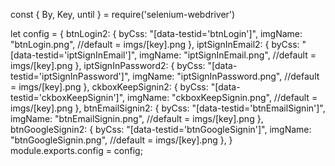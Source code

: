 
const {
    By,
    Key,
    until
} = require('selenium-webdriver')

let config = {
    btnLogin2: {
        byCss: "[data-testid='btnLogin']",
        imgName: "btnLogin.png", //default = imgs/[key].png
    },
    iptSignInEmail2: {
        byCss: "[data-testid='iptSignInEmail']",
        imgName: "iptSignInEmail.png", //default = imgs/[key].png
    },
    iptSignInPassword2: {
        byCss: "[data-testid='iptSignInPassword']",
        imgName: "iptSignInPassword.png", //default = imgs/[key].png
    },
    ckboxKeepSignin2: {
        byCss: "[data-testid='ckboxKeepSignin']",
        imgName: "ckboxKeepSignin.png", //default = imgs/[key].png
    },
    btnEmailSignin2: {
        byCss: "[data-testid='btnEmailSignin']",
        imgName: "btnEmailSignin.png", //default = imgs/[key].png
    },
    btnGoogleSignin2: {
        byCss: "[data-testid='btnGoogleSignin']",
        imgName: "btnGoogleSignin.png", //default = imgs/[key].png
    },
}
module.exports.config = config;
